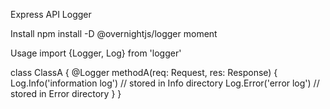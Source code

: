 Express API Logger

Install
npm install -D @overnightjs/logger moment

Usage
import {Logger, Log} from 'logger'

class ClassA {
	@Logger
	methodA(req: Request, res: Response) {
		Log.Info('information log') // stored in Info directory
		Log.Error('error log')      // stored in Error directory
	} 
}
